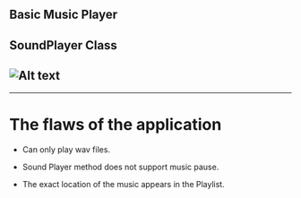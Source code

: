 Basic Music Player
--------------------------
SoundPlayer Class
--------------------------
![Alt text](https://github.com/melihcan1376/MusicPlayer/blob/main/music.png?raw=true "Optional Title")
-------------------------------------------------------------------------------------------------------
-------------------------------------------------------
# The flaws of the application

* Can only play wav files.

* Sound Player method does not support music pause.

* The exact location of the music appears in the Playlist.
